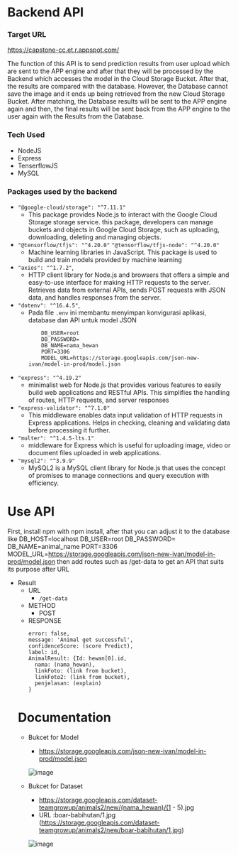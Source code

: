 # Backend API
### Target URL
https://capstone-cc.et.r.appspot.com/

The function of this API is to send prediction results from user upload which are sent to the APP engine and after that they will be processed by the Backend which accesses the model in the Cloud Storage Bucket. After that, the results are compared with the database. However, the Database cannot save the image and it ends up being retrieved from the new Cloud Storage Bucket. After matching, the Database results will be sent to the APP engine again and then, the final results will be sent back from the APP engine to the user again with the Results from the Database.

### Tech Used
- NodeJS
- Express
- TenserflowJS
- MySQL

### Packages used by the backend
- `"@google-cloud/storage": "^7.11.1"`
  - This package provides Node.js to interact with the Google Cloud Storage storage service. this package, developers can manage buckets and objects in Google Cloud Storage, such as uploading, downloading, deleting and managing objects.
- `"@tensorflow/tfjs": "^4.20.0"` `"@tensorflow/tfjs-node": "^4.20.0"`
  - Machine learning libraries in JavaScript. This package is used to build and train models provided by machine learning
- `"axios": "^1.7.2"`,
  - HTTP client library for Node.js and browsers that offers a simple and easy-to-use interface for making HTTP requests to the server. Retrieves data from external APIs, sends POST requests with JSON data, and handles responses from the server. 
- `"dotenv": "^16.4.5"`,
  - Pada file `.env` ini membantu menyimpan konvigurasi aplikasi, database dan API untuk model JSON
    ```DB_HOST=localhost
        DB_USER=root
        DB_PASSWORD=
        DB_NAME=nama_hewan
        PORT=3306
        MODEL_URL=https://storage.googleapis.com/json-new-ivan/model-in-prod/model.json
- `"express": "^4.19.2"`
  - minimalist web for Node.js that provides various features to easily build web applications and RESTful APIs. This simplifies the handling of routes, HTTP requests, and server responses
- `"express-validator": "^7.1.0"`
  - This middleware enables data input validation of HTTP requests in Express applications. Helps in checking, cleaning and validating data before processing it further.
- `"multer": "^1.4.5-lts.1"`
  - middleware for Express which is useful for uploading image, video or document files uploaded in web applications.
- `"mysql2": "^3.9.9"`
  -   MySQL2 is a MySQL client library for Node.js that uses the concept of promises to manage connections and query execution with efficiency.
 
# Use API
First, install npm with npm install, after that you can adjust it to the database like DB_HOST=localhost
 DB_USER=root
 DB_PASSWORD=
 DB_NAME=animal_name
 PORT=3306
 MODEL_URL=https://storage.googleapis.com/json-new-ivan/model-in-prod/model.json
  then add routes such as /get-data to get an API that suits its purpose after URL

- Result
  - URL
      - `/get-data`
  - METHOD
      - POST
  - RESPONSE
      ```{
      error: false,
      message: 'Animal get successful',
      confidenceScore: (score Predict),
      label: id,
      AnimalResult: {Id: hewan[0].id,
        nama: (nama_hewan),
        linkFoto: (link from bucket),
        linkFoto2: (link from bucket),
        penjelasan: (explain)
     }

  # Documentation
  - Bukcet for Model
    - https://storage.googleapis.com/json-new-ivan/model-in-prod/model.json
      
    ![image](https://github.com/GrowUpTeam/Capstone-Project-GrowUp-Team/assets/114125438/7a4c28a5-0626-436b-ba88-72a74c7e00ac)


  - Bukcet for Dataset
    - https://storage.googleapis.com/dataset-teamgrowup/animals2/new/(nama_hewan)/(1 - 5).jpg
    - URL :boar-babihutan/1.jpg (https://storage.googleapis.com/dataset-teamgrowup/animals2/new/boar-babihutan/1.jpg)
      
    ![image](https://github.com/GrowUpTeam/Capstone-Project-GrowUp-Team/assets/114125438/cb7a320b-6a41-419f-a694-a081cf1272b7)


